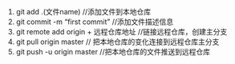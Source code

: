 1. git add .(文件name) //添加文件到本地仓库
2. git commit -m “first commit” //添加文件描述信息
3. git remote add origin + 远程仓库地址 //链接远程仓库，创建主分支
4. git pull origin master // 把本地仓库的变化连接到远程仓库主分支
5. git push -u origin master //把本地仓库的文件推送到远程仓库